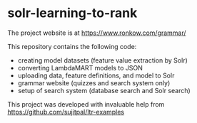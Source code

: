 # solr-learning-to-rank

The project website is at https://www.ronkow.com/grammar/  

This repository contains the following code:
- creating model datasets (feature value extraction by Solr)
- converting LambdaMART models to JSON
- uploading data, feature definitions, and model to Solr
- grammar website (quizzes and search system only)
- setup of search system (database search and Solr search)

This project was developed with invaluable help from https://github.com/sujitpal/ltr-examples
